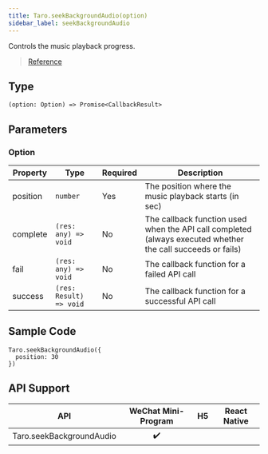 ```yaml
---
title: Taro.seekBackgroundAudio(option)
sidebar_label: seekBackgroundAudio
---
```


Controls the music playback progress.

> [Reference](https://developers.weixin.qq.com/miniprogram/en/dev/api/media/background-audio/wx.seekBackgroundAudio.html)

## Type

```tsx
(option: Option) => Promise<CallbackResult>
```

## Parameters

### Option

<table>
  <thead>
    <tr>
      <th>Property</th>
      <th>Type</th>
      <th style={{ textAlign: "center"}}>Required</th>
      <th>Description</th>
    </tr>
  </thead>
  <tbody>
    <tr>
      <td>position</td>
      <td><code>number</code></td>
      <td style={{ textAlign: "center"}}>Yes</td>
      <td>The position where the music playback starts (in sec)</td>
    </tr>
    <tr>
      <td>complete</td>
      <td><code>(res: any) =&gt; void</code></td>
      <td style={{ textAlign: "center"}}>No</td>
      <td>The callback function used when the API call completed (always executed whether the call succeeds or fails)</td>
    </tr>
    <tr>
      <td>fail</td>
      <td><code>(res: any) =&gt; void</code></td>
      <td style={{ textAlign: "center"}}>No</td>
      <td>The callback function for a failed API call</td>
    </tr>
    <tr>
      <td>success</td>
      <td><code>(res: Result) =&gt; void</code></td>
      <td style={{ textAlign: "center"}}>No</td>
      <td>The callback function for a successful API call</td>
    </tr>
  </tbody>
</table>

## Sample Code

```tsx
Taro.seekBackgroundAudio({
  position: 30
})
```

## API Support

| API | WeChat Mini-Program | H5 | React Native |
| :---: | :---: | :---: | :---: |
| Taro.seekBackgroundAudio | ✔️ |  |  |
